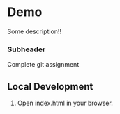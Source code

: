 # Demo

Some description!!


### Subheader

Complete git assignment


## Local Development

1. Open index.html in your browser.